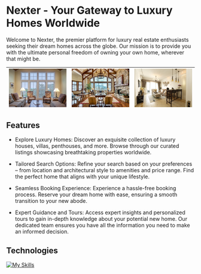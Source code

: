 # Nexter - Your Gateway to Luxury Homes Worldwide

Welcome to Nexter, the premier platform for luxury real estate enthusiasts seeking their dream homes across the globe. Our mission is to provide you with the ultimate personal freedom of owning your own home, wherever that might be.

| ![Imagem 1](assets/img/gal-5.jpeg) | ![Imagem 2](assets/img/gal-8.jpeg) | ![Imagem 3](assets/img/gal-11.jpeg) |
|---|---|---|

## Features

* Explore Luxury Homes: Discover an exquisite collection of luxury houses, villas, penthouses, and more. Browse through our curated listings showcasing breathtaking properties worldwide.

* Tailored Search Options: Refine your search based on your preferences – from location and architectural style to amenities and price range. Find the perfect home that aligns with your unique lifestyle.

* Seamless Booking Experience: Experience a hassle-free booking process. Reserve your dream home with ease, ensuring a smooth transition to your new abode.

* Expert Guidance and Tours: Access expert insights and personalized tours to gain in-depth knowledge about your potential new home. Our dedicated team ensures you have all the information you need to make an informed decision.

## Technologies

[![My Skills](https://skillicons.dev/icons?i=html,css,sass,js,nodejs,git,github,vscode)](https://skillicons.dev)